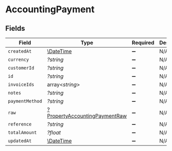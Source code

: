 # AccountingPayment


## Fields

| Field                                                                                | Type                                                                                 | Required                                                                             | Description                                                                          |
| ------------------------------------------------------------------------------------ | ------------------------------------------------------------------------------------ | ------------------------------------------------------------------------------------ | ------------------------------------------------------------------------------------ |
| `createdAt`                                                                          | [\DateTime](https://www.php.net/manual/en/class.datetime.php)                        | :heavy_minus_sign:                                                                   | N/A                                                                                  |
| `currency`                                                                           | *?string*                                                                            | :heavy_minus_sign:                                                                   | N/A                                                                                  |
| `customerId`                                                                         | *?string*                                                                            | :heavy_minus_sign:                                                                   | N/A                                                                                  |
| `id`                                                                                 | *?string*                                                                            | :heavy_minus_sign:                                                                   | N/A                                                                                  |
| `invoiceIds`                                                                         | array<*string*>                                                                      | :heavy_minus_sign:                                                                   | N/A                                                                                  |
| `notes`                                                                              | *?string*                                                                            | :heavy_minus_sign:                                                                   | N/A                                                                                  |
| `paymentMethod`                                                                      | *?string*                                                                            | :heavy_minus_sign:                                                                   | N/A                                                                                  |
| `raw`                                                                                | [?PropertyAccountingPaymentRaw](../../models/shared/PropertyAccountingPaymentRaw.md) | :heavy_minus_sign:                                                                   | N/A                                                                                  |
| `reference`                                                                          | *?string*                                                                            | :heavy_minus_sign:                                                                   | N/A                                                                                  |
| `totalAmount`                                                                        | *?float*                                                                             | :heavy_minus_sign:                                                                   | N/A                                                                                  |
| `updatedAt`                                                                          | [\DateTime](https://www.php.net/manual/en/class.datetime.php)                        | :heavy_minus_sign:                                                                   | N/A                                                                                  |